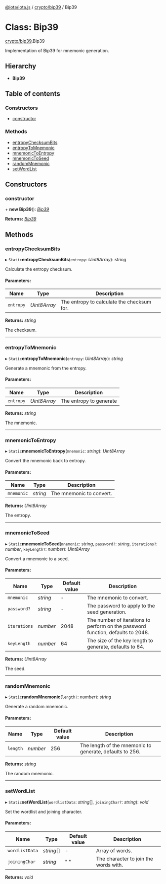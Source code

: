 [@iota/iota.js](../../README.md) / [crypto/bip39](../../modules/crypto_bip39.md) / Bip39

# Class: Bip39

[crypto/bip39](../../modules/crypto_bip39.md).Bip39

Implementation of Bip39 for mnemonic generation.

## Hierarchy

* **Bip39**

## Table of contents

### Constructors

- [constructor](bip39.bip39.md#constructor)

### Methods

- [entropyChecksumBits](bip39.bip39.md#entropychecksumbits)
- [entropyToMnemonic](bip39.bip39.md#entropytomnemonic)
- [mnemonicToEntropy](bip39.bip39.md#mnemonictoentropy)
- [mnemonicToSeed](bip39.bip39.md#mnemonictoseed)
- [randomMnemonic](bip39.bip39.md#randommnemonic)
- [setWordList](bip39.bip39.md#setwordlist)

## Constructors

### constructor

\+ **new Bip39**(): [*Bip39*](bip39.bip39.md)

**Returns:** [*Bip39*](bip39.bip39.md)

## Methods

### entropyChecksumBits

▸ `Static`**entropyChecksumBits**(`entropy`: *Uint8Array*): *string*

Calculate the entropy checksum.

#### Parameters:

Name | Type | Description |
------ | ------ | ------ |
`entropy` | *Uint8Array* | The entropy to calculate the checksum for.   |

**Returns:** *string*

The checksum.

___

### entropyToMnemonic

▸ `Static`**entropyToMnemonic**(`entropy`: *Uint8Array*): *string*

Generate a mnemonic from the entropy.

#### Parameters:

Name | Type | Description |
------ | ------ | ------ |
`entropy` | *Uint8Array* | The entropy to generate   |

**Returns:** *string*

The mnemonic.

___

### mnemonicToEntropy

▸ `Static`**mnemonicToEntropy**(`mnemonic`: *string*): *Uint8Array*

Convert the mnemonic back to entropy.

#### Parameters:

Name | Type | Description |
------ | ------ | ------ |
`mnemonic` | *string* | The mnemonic to convert.   |

**Returns:** *Uint8Array*

The entropy.

___

### mnemonicToSeed

▸ `Static`**mnemonicToSeed**(`mnemonic`: *string*, `password?`: *string*, `iterations?`: *number*, `keyLength?`: *number*): *Uint8Array*

Convert a mnemonic to a seed.

#### Parameters:

Name | Type | Default value | Description |
------ | ------ | ------ | ------ |
`mnemonic` | *string* | - | The mnemonic to convert.   |
`password?` | *string* | - | The password to apply to the seed generation.   |
`iterations` | *number* | 2048 | The number of iterations to perform on the password function, defaults to 2048.   |
`keyLength` | *number* | 64 | The size of the key length to generate, defaults to 64.   |

**Returns:** *Uint8Array*

The seed.

___

### randomMnemonic

▸ `Static`**randomMnemonic**(`length?`: *number*): *string*

Generate a random mnemonic.

#### Parameters:

Name | Type | Default value | Description |
------ | ------ | ------ | ------ |
`length` | *number* | 256 | The length of the mnemonic to generate, defaults to 256.   |

**Returns:** *string*

The random mnemonic.

___

### setWordList

▸ `Static`**setWordList**(`wordlistData`: *string*[], `joiningChar?`: *string*): *void*

Set the wordlist and joining character.

#### Parameters:

Name | Type | Default value | Description |
------ | ------ | ------ | ------ |
`wordlistData` | *string*[] | - | Array of words.   |
`joiningChar` | *string* | " " | The character to join the words with.    |

**Returns:** *void*
